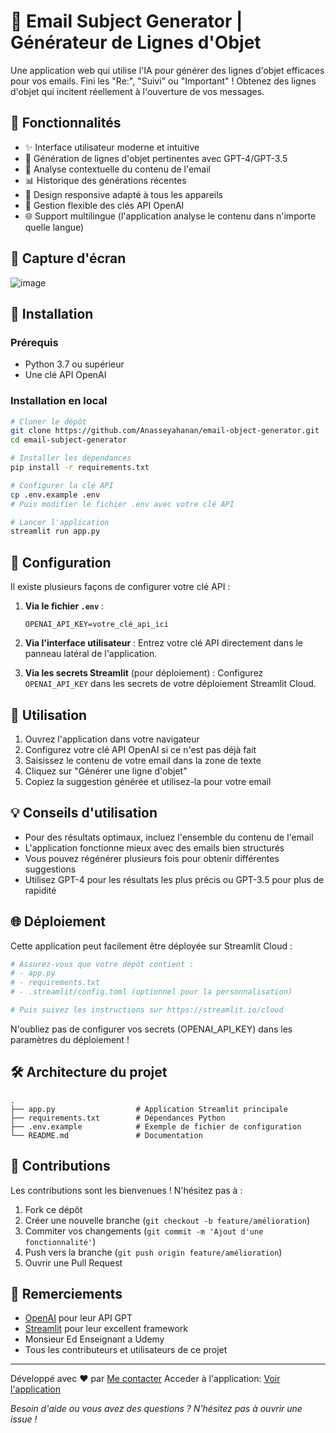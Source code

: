 # 📧 Email Subject Generator | Générateur de Lignes d'Objet


Une application web qui utilise l'IA pour générer des lignes d'objet efficaces pour vos emails. Fini les "Re:", "Suivi" ou "Important" ! Obtenez des lignes d'objet qui incitent réellement à l'ouverture de vos messages.

## 🌟 Fonctionnalités

- ✨ Interface utilisateur moderne et intuitive
- 🤖 Génération de lignes d'objet pertinentes avec GPT-4/GPT-3.5
- 📝 Analyse contextuelle du contenu de l'email
- 📊 Historique des générations récentes
- 🎨 Design responsive adapté à tous les appareils
- 🔑 Gestion flexible des clés API OpenAI
- 🌐 Support multilingue (l'application analyse le contenu dans n'importe quelle langue)

## 📸 Capture d'écran

![image](https://github.com/user-attachments/assets/affa5a4c-f132-4f4e-ac10-b5eb06bffbc3)

## 🚀 Installation

### Prérequis

- Python 3.7 ou supérieur
- Une clé API OpenAI

### Installation en local

```bash
# Cloner le dépôt
git clone https://github.com/Anasseyahanan/email-object-generator.git
cd email-subject-generator

# Installer les dépendances
pip install -r requirements.txt

# Configurer la clé API
cp .env.example .env
# Puis modifier le fichier .env avec votre clé API

# Lancer l'application
streamlit run app.py
```

## 🔧 Configuration

Il existe plusieurs façons de configurer votre clé API :

1. **Via le fichier `.env`** :
   ```
   OPENAI_API_KEY=votre_clé_api_ici
   ```

2. **Via l'interface utilisateur** :
   Entrez votre clé API directement dans le panneau latéral de l'application.

3. **Via les secrets Streamlit** (pour déploiement) :
   Configurez `OPENAI_API_KEY` dans les secrets de votre déploiement Streamlit Cloud.

## 📝 Utilisation

1. Ouvrez l'application dans votre navigateur
2. Configurez votre clé API OpenAI si ce n'est pas déjà fait
3. Saisissez le contenu de votre email dans la zone de texte 
4. Cliquez sur "Générer une ligne d'objet"
5. Copiez la suggestion générée et utilisez-la pour votre email

## 💡 Conseils d'utilisation

- Pour des résultats optimaux, incluez l'ensemble du contenu de l'email
- L'application fonctionne mieux avec des emails bien structurés
- Vous pouvez régénérer plusieurs fois pour obtenir différentes suggestions
- Utilisez GPT-4 pour les résultats les plus précis ou GPT-3.5 pour plus de rapidité

## 🌐 Déploiement

Cette application peut facilement être déployée sur Streamlit Cloud :

```bash
# Assurez-vous que votre dépôt contient :
# - app.py
# - requirements.txt
# - .streamlit/config.toml (optionnel pour la personnalisation)

# Puis suivez les instructions sur https://streamlit.io/cloud
```

N'oubliez pas de configurer vos secrets (OPENAI_API_KEY) dans les paramètres du déploiement !

## 🛠️ Architecture du projet

```
.
├── app.py                  # Application Streamlit principale
├── requirements.txt        # Dépendances Python
├── .env.example            # Exemple de fichier de configuration
└── README.md               # Documentation
```

## 🔄 Contributions

Les contributions sont les bienvenues ! N'hésitez pas à :

1. Fork ce dépôt
2. Créer une nouvelle branche (`git checkout -b feature/amélioration`)
3. Commiter vos changements (`git commit -m 'Ajout d'une fonctionnalité'`)
4. Push vers la branche (`git push origin feature/amélioration`)
5. Ouvrir une Pull Request

## 🙏 Remerciements

- [OpenAI](https://openai.com/) pour leur API GPT
- [Streamlit](https://streamlit.io/) pour leur excellent framework
-  Monsieur Ed Enseignant a Udemy 
- Tous les contributeurs et utilisateurs de ce projet

---

Développé avec ❤️ par [Me contacter](https://anasseyahnn.github.io/Anasseyahnn-wbs/contact.html)
Acceder à l'application:  [Voir l'application](https://mail-object-generator.streamlit.app/)

*Besoin d'aide ou vous avez des questions ? N'hésitez pas à ouvrir une issue !*
